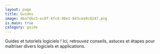 ```yaml
---
layout: page
title: Guides
image: 4ba74bc3-ec0f-4fc0-98e1-643cea9c8247.png
is_main: true
category: guide
---
```


Guides et tutoriels logiciels ! Ici, retrouvez conseils, astuces et étapes pour maîtriser divers logiciels et applications.